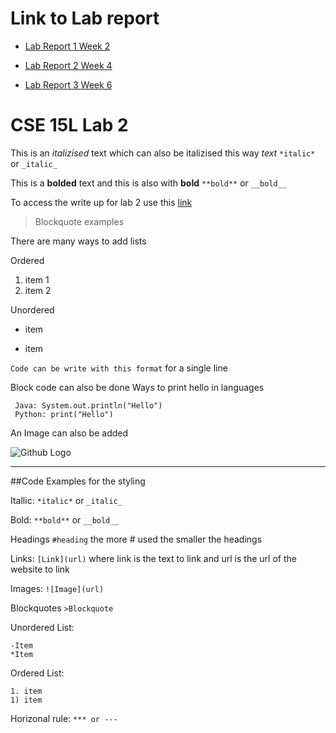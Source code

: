 # Link to Lab report
* [Lab Report 1 Week 2](lab-report-1-week-2.md)

* [Lab Report 2 Week 4](lab-report-2-week-4.md)

* [Lab Report 3 Week 6](lab-report-3-week-6.md)
# CSE 15L Lab 2

This is an _italizised_ text which can also be italizised this way *text* `*italic*` or `_italic_`

This is a **bolded** text and this is also with __bold__ `**bold**` or `__bold__`

To access the write up for lab 2 use this [link](https://docs.google.com/document/d/1Nw6gdehL-BzqjeVV1jzi_Ni4cdpx2uquLztLGTdzUdU/edit)

> Blockquote examples

There are many ways to add lists

Ordered
1. item 1
2. item 2

Unordered
* item
- item

`Code can be write with this format` for a single line

Block code can also be done
Ways to print hello in languages
```
 Java: System.out.println("Hello")
 Python: print("Hello")
```
An Image can also be added

![Github Logo](https://github.githubassets.com/images/modules/logos_page/GitHub-Mark.png)


***
##Code Examples for the styling

Itallic: `*italic*` or `_italic_`

Bold: `**bold**` or `__bold__`

Headings `#heading` the more # used the smaller the headings

Links: `[Link](url)` where link is the text to link and url is the url of the website to link

Images: `![Image](url)`

Blockquotes `>Blockquote`

Unordered List:
```
-Item
*Item
````

Ordered List:
```
1. item
1) item
```

Horizonal rule: `*** or ---`
